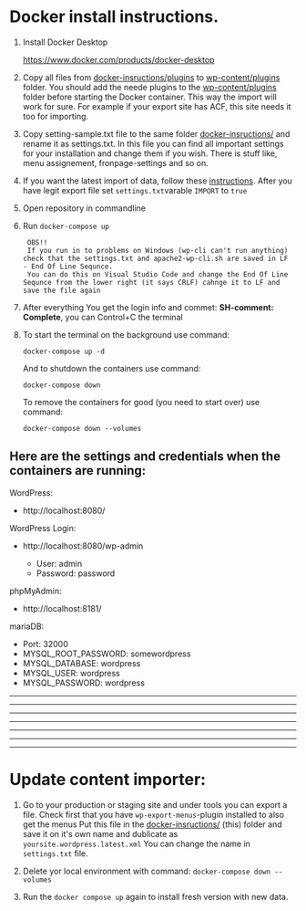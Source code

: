 # Docker install instructions. 

1. Install Docker Desktop

    https://www.docker.com/products/docker-desktop

2. Copy all files from [docker-insructions/plugins](../docker-instructions/plugins) to [wp-content/plugins](../wp-content/plugins) folder. You should add the neede plugins to the [wp-content/plugins](../wp-content/plugins) folder before starting the Docker container. This way the import will work for sure. For example if your export site has ACF, this site needs it too for importing.

3. Copy setting-sample.txt file to the same folder [docker-insructions/](./) and rename it as settings.txt. 
    In this file you can find all important settings for your installation and change them if you wish. 
    There is stuff like, menu assignement, fronpage-settings and so on.

4. If you want the latest import of data, follow these [instructions](../docker-instructions#update-content-importer).
    After you have legit export file set `settings.txt`varable `IMPORT` to `true`
5. Open repository in commandline

6. Run ```docker-compose up```

        OBS!!
        If you run in to problems on Windows (wp-cli can't run anything) check that the settings.txt and apache2-wp-cli.sh are saved in LF  - End Of Line Sequnce.
        You can do this on Visual Studio Code and change the End Of Line Sequnce from the lower right (it says CRLF) cahnge it to LF and save the file again

7. After everything You get the login info and commet: **SH-comment: Complete**, you can Control+C the terminal

8. To start the terminal on the background use command:

    ```docker-compose up -d```

    And to shutdown the containers use command:
    
    ```docker-compose down```
    
    To remove the containers for good (you need to start over) use command: 
    
    ```docker-compose down --volumes```


## Here are the settings and credentials when the containers are running:

WordPress:
* http://localhost:8080/

WordPress Login:
* http://localhost:8080/wp-admin

    * User: admin
    * Password: password

phpMyAdmin:
* http://localhost:8181/

mariaDB:
   * Port: 32000
   * MYSQL_ROOT_PASSWORD: somewordpress
   * MYSQL_DATABASE: wordpress
   * MYSQL_USER: wordpress
   * MYSQL_PASSWORD: wordpress


---
---
---
---
---
---
---


# Update content importer: 

1. Go to your production or staging site and under tools you can export a file. Check first that you have `wp-export-menus`-plugin installed to also get the menus Put this file in the [docker-insructions/](./) (this) folder and save it on it's own name and dublicate as  `yoursite.wordpress.latest.xml`
    You can change the name in `settings.txt` file.

2. Delete yor local environment with command: `docker-compose down --volumes`

3. Run the `docker compose up` again to install fresh version with new data. 

